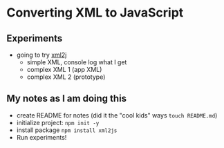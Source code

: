 # Converting XML to JavaScript

## Experiments
- going to try [xml2j](shttps://www.npmjs.com/package/xml2js)
  - simple XML, console log what I get
  - complex XML 1 (app XML)
  - complex XML 2 (prototype)

## My notes as I am doing this
- create README for notes (did it the "cool kids" ways `touch README.md`)
- initialize project: `npm init -y`
- install package `npm install xml2js`
- Run experiments!
